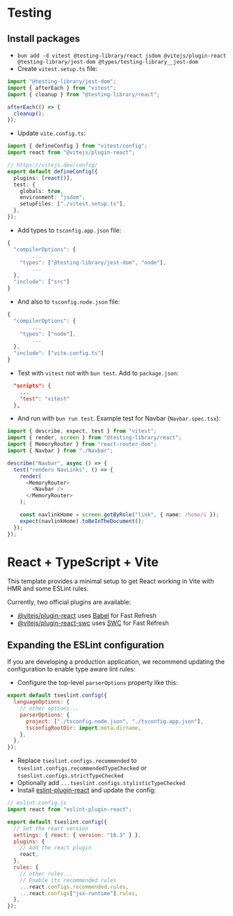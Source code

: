 # Testing

## Install packages

- `bun add -d vitest @testing-library/react jsdom @vitejs/plugin-react @testing-library/jest-dom @types/testing-library__jest-dom`
- Create `vitest.setup.ts` file:

```ts
import "@testing-library/jest-dom";
import { afterEach } from "vitest";
import { cleanup } from "@testing-library/react";

afterEach(() => {
  cleanup();
});
```

- Update `vite.config.ts`:

```ts
import { defineConfig } from "vitest/config";
import react from "@vitejs/plugin-react";

// https://vitejs.dev/config/
export default defineConfig({
  plugins: [react()],
  test: {
    globals: true,
    environment: "jsdom",
    setupFiles: ["./vitest.setup.ts"],
  },
});
```

- Add types to `tsconfig.app.json` file:

```ts
{
  "compilerOptions": {
		...
    "types": ["@testing-library/jest-dom", "node"],
		...
  },
  "include": ["src"]
}
```

- And also to `tsconfig.node.json` file:

```ts
{
  "compilerOptions": {
		...
    "types": ["node"],
		...
  },
  "include": ["vite.config.ts"]
}
```

- Test with `vitest` not with `bun test`. Add to `package.json`:

```json
  "scripts": {
    ...
    "test": "vitest"
  },
```

- And run with `bun run test`. Example test for Navbar (`Navbar.spec.tsx`):

```ts
import { describe, expect, test } from "vitest";
import { render, screen } from "@testing-library/react";
import { MemoryRouter } from "react-router-dom";
import { Navbar } from "./Navbar";

describe("Navbar", async () => {
  test("renders NavLinks", () => {
    render(
      <MemoryRouter>
        <Navbar />
      </MemoryRouter>
    );

    const navlinkHome = screen.getByRole("link", { name: /home/i });
    expect(navlinkHome).toBeInTheDocument();
  });
});
```

# React + TypeScript + Vite

This template provides a minimal setup to get React working in Vite with HMR and some ESLint rules.

Currently, two official plugins are available:

- [@vitejs/plugin-react](https://github.com/vitejs/vite-plugin-react/blob/main/packages/plugin-react/README.md) uses [Babel](https://babeljs.io/) for Fast Refresh
- [@vitejs/plugin-react-swc](https://github.com/vitejs/vite-plugin-react-swc) uses [SWC](https://swc.rs/) for Fast Refresh

## Expanding the ESLint configuration

If you are developing a production application, we recommend updating the configuration to enable type aware lint rules:

- Configure the top-level `parserOptions` property like this:

```js
export default tseslint.config({
  languageOptions: {
    // other options...
    parserOptions: {
      project: ["./tsconfig.node.json", "./tsconfig.app.json"],
      tsconfigRootDir: import.meta.dirname,
    },
  },
});
```

- Replace `tseslint.configs.recommended` to `tseslint.configs.recommendedTypeChecked` or `tseslint.configs.strictTypeChecked`
- Optionally add `...tseslint.configs.stylisticTypeChecked`
- Install [eslint-plugin-react](https://github.com/jsx-eslint/eslint-plugin-react) and update the config:

```js
// eslint.config.js
import react from "eslint-plugin-react";

export default tseslint.config({
  // Set the react version
  settings: { react: { version: "18.3" } },
  plugins: {
    // Add the react plugin
    react,
  },
  rules: {
    // other rules...
    // Enable its recommended rules
    ...react.configs.recommended.rules,
    ...react.configs["jsx-runtime"].rules,
  },
});
```
